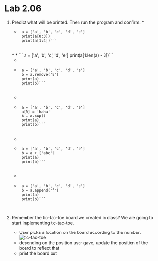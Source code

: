 # Lab 2.06

1. Predict what will be printed. Then run the program and confirm. 
    *  
    *  ```
        a = ['a', 'b', 'c', 'd', 'e']
        print(a[0:3])
        print(a[1:4])```
    <br>
    *  
    *  ```
        a = ['a', 'b', 'c', 'd', 'e']
        print(a[1:len(a) - 3])```
    <br>
    
    *  
    *  ```
        a = ['a', 'b', 'c', 'd', 'e']
        b = a.remove('b')
        print(a)
        print(b)```
    <br>
    
    *  
    *  ```
        a = ['a', 'b', 'c', 'd', 'e']
        a[0] = 'haha'
        b = a.pop()
        print(a)
        print(b)```
    <br> 
    
    *  
    *  ```
        a = ['a', 'b', 'c', 'd', 'e']
        b = a + ['abc']
        print(a)
        print(b)```
    <br>     
    
    *  
    *  ```
        a = ['a', 'b', 'c', 'd', 'e']
        b = a.append('f')
        print(a)
        print(b)```
    <br> 
2. Remember the tic-tac-toe board we created in class? We are going to start implementing tic-tac-toe.
    * User picks a location on the board according to the number: 
    ![tic-tac-toe](https://encrypted-tbn3.gstatic.com/images?q=tbn:ANd9GcRrA_MowUM-KZXl1CpkrQhi8W505dM3cxZG1787i9qFz8KefqFkIQ)
    * depending on the position user gave,  update the position of the board to reflect that
    * print the board out 
